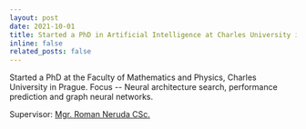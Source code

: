 ```yaml
---
layout: post
date: 2021-10-01
title: Started a PhD in Artificial Intelligence at Charles University in Prague 👩🏽‍💻
inline: false
related_posts: false
---
```


Started a PhD at the Faculty of Mathematics and Physics, Charles University in Prague. Focus -- Neural architecture
search, performance prediction and graph neural networks.

Supervisor: [Mgr. Roman Neruda CSc.](https://www.cs.cas.cz/staff/neruda/en)
